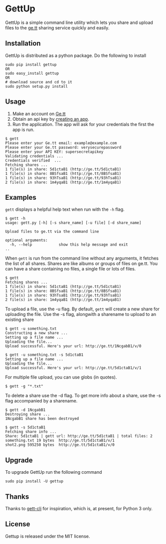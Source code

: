 GettUp
======

GettUp is a simple command line utility which lets you share and upload files to the [ge.tt](http://ge.tt) sharing service quickly and easily.

## Installation 
GettUp is distributed as a python package. Do the following to install

``` 
sudo pip install gettup
OR 
sudo easy_install gettup
OR
# download source and cd to it
sudo python setup.py install
```

## Usage
1. Make an account on [Ge.tt](http://ge.tt)
2. Obtain an api key by [creating an app](http://ge.tt/developers/create).
3. Run the application. The app will ask for your credentials the first the app is run. 

```
$ gett
Please enter your Ge.tt email: example@example.com
Please enter your Ge.tt password: verysecurepassword
Please enter your API KEY: supersecretapikey
Validating credentials ...
Credentials verified  ...
Fetching shares ...
1 file(s) in share: 5d1ctaB1 (http://ge.tt/5d1ctaB1)
1 file(s) in share: 8BSfsaB1 (http://ge.tt/8BSfsaB1)
1 file(s) in share: 93hTsaB1 (http://ge.tt/93hTsaB1)
2 file(s) in share: 1m4yqaB1 (http://ge.tt/1m4yqaB1)
```

## Examples
`gett` displays a helpful help text when run with the `-h` flag.
``` 
$ gett -h
usage: gett.py [-h] [-s share_name] [-u file] [-d share_name]

Upload files to ge.tt via the command line

optional arguments:
  -h, --help            show this help message and exit
..
```

When `gett` is run from the command line without any arguments, it fetches the list of all shares. Shares are like albums or groups of files on ge.tt. You can have a share containing no files, a single file or lots of files.

```
$ gett
Fetching shares ...
1 file(s) in share: 5d1ctaB1 (http://ge.tt/5d1ctaB1)
1 file(s) in share: 8BSfsaB1 (http://ge.tt/8BSfsaB1)
1 file(s) in share: 93hTsaB1 (http://ge.tt/93hTsaB1)
2 file(s) in share: 1m4yqaB1 (http://ge.tt/1m4yqaB1)
```

To upload a file, use the -u flag. By default, `gett` will create a new share for uploading the file. Use the -s flag, alongwith a sharename to upload to an existing share
```
$ gett -u something.txt
Constructing a new share ...
Setting up a file name ...
Uploading the file...
Upload successful. Here's your url: http://ge.tt/1NcgabB1/v/0

$ gett -u something.txt -s 5d1ctaB1
Setting up a file name ...
Uploading the file...
Upload successful. Here's your url: http://ge.tt/5d1ctaB1/v/1
```

For multiple file upload, you can use globs (in quotes).
```
$ gett -g "*.txt"
```

To delete a share use the -d flag. To get more info about a share, use the -s flag accompanied by a sharename.
```
$ gett -d 1NcgabB1
Destroying share ...
1NcgabB1 share has been destroyed

$ gett -s 5d1ctaB1
Fetching share info ...
Share: 5d1ctaB1 | gett url: http://ge.tt/5d1ctaB1 | total files: 2
something.txt 19 bytes  http://ge.tt/5d1ctaB1/v/1
shot2.png 595250 bytes  http://ge.tt/5d1ctaB1/v/0
```

## Upgrade
To upgrade GettUp run the following command
```
sudo pip install -U gettup
```

## Thanks 
Thanks to [gett-cli](https://bitbucket.org/mickael9/gett-cli) for inspiration, which is, at present, for Python 3 only.

## License
Gettup is released under the MIT license.
